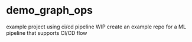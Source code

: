 # demo_graph_ops
example project using ci/cd pipeline
 WIP
 create an example repo for a ML pipeline that supports CI/CD flow
